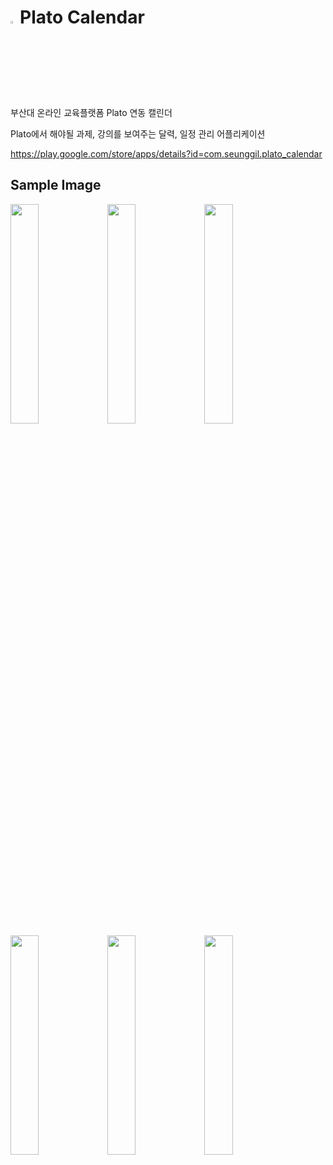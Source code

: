 # <img src = "https://user-images.githubusercontent.com/38664481/115961026-9114f000-a54f-11eb-90c0-aab964dd9202.png" width="3%">Plato Calendar
부산대 온라인 교육플랫폼 Plato 연동 캘린더

Plato에서 해야될 과제, 강의를 보여주는 달력, 일정 관리 어플리케이션



https://play.google.com/store/apps/details?id=com.seunggil.plato_calendar
## Sample Image

<img src = "https://user-images.githubusercontent.com/38664481/115961191-434cb780-a550-11eb-8df4-02f305e05de2.png" width="30%"> <img src = "https://user-images.githubusercontent.com/38664481/115961122-fb2d9500-a54f-11eb-825c-b7a57be96fb9.png" width="30%">
<img src = "https://user-images.githubusercontent.com/38664481/115961129-07195700-a550-11eb-8ebc-62a514116755.png" width="30%">
<img src = "https://user-images.githubusercontent.com/38664481/115961146-1a2c2700-a550-11eb-8d5c-ace2351ef398.png" width="30%">
<img src = "https://user-images.githubusercontent.com/38664481/115961159-26b07f80-a550-11eb-9aa0-99f0952810f3.png" width="30%">
<img src = "https://user-images.githubusercontent.com/38664481/115961179-392ab900-a550-11eb-81bc-11a14ee657ef.png" width="30%">

